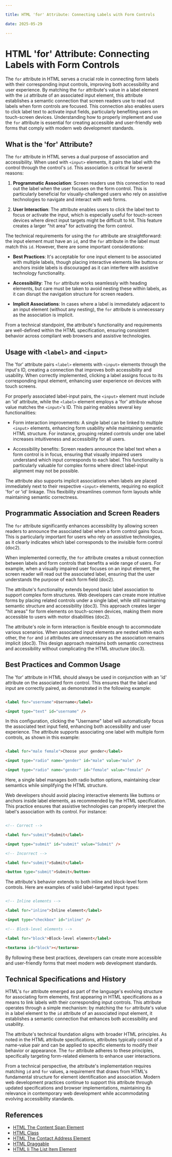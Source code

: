 ```yaml
---

title: HTML 'for' Attribute: Connecting Labels with Form Controls

date: 2025-05-29

---
```



# HTML 'for' Attribute: Connecting Labels with Form Controls

The `for` attribute in HTML serves a crucial role in connecting form labels with their corresponding input controls, improving both accessibility and user experience. By matching the `for` attribute's value in a label element with the `id` attribute of an associated input element, this attribute establishes a semantic connection that screen readers use to read out labels when form controls are focused. This connection also enables users to click label text to activate input fields, particularly benefiting users on touch-screen devices. Understanding how to properly implement and use the `for` attribute is essential for creating accessible and user-friendly web forms that comply with modern web development standards.


## What is the 'for' Attribute?

The `for` attribute in HTML serves a dual purpose of association and accessibility. When used with `<input>` elements, it pairs the label with the control through the control's `id`. This association is critical for several reasons:

1. **Programmatic Association**: Screen readers use this connection to read out the label when the user focuses on the form control. This is particularly beneficial for visually-challenged users who rely on assistive technologies to navigate and interact with web forms.

2. **User Interaction**: The attribute enables users to click the label text to focus or activate the input, which is especially useful for touch-screen devices where direct input targets might be difficult to hit. This feature creates a larger "hit area" for activating the form control.

The technical requirements for using the `for` attribute are straightforward: the input element must have an `id`, and the `for` attribute in the label must match this `id`. However, there are some important considerations:

- **Best Practices**: It's acceptable for one input element to be associated with multiple labels, though placing interactive elements like buttons or anchors inside labels is discouraged as it can interfere with assistive technology functionality.

- **Accessibility**: The `for` attribute works seamlessly with heading elements, but care must be taken to avoid nesting these within labels, as it can disrupt the navigation structure for screen readers.

- **Implicit Associations**: In cases where a label is immediately adjacent to an input element (without any nesting), the `for` attribute is unnecessary as the association is implicit.

From a technical standpoint, the attribute's functionality and requirements are well-defined within the HTML specification, ensuring consistent behavior across compliant web browsers and assistive technologies.


## Usage with `<label>` and `<input>`

The 'for' attribute pairs `<label>` elements with `<input>` elements through the input's ID, creating a connection that improves both accessibility and usability. When correctly implemented, clicking a label assigns focus to its corresponding input element, enhancing user experience on devices with touch screens.

For properly associated label-input pairs, the `<input>` element must include an 'id' attribute, while the `<label>` element employs a 'for' attribute whose value matches the `<input>`'s ID. This pairing enables several key functionalities:

- Form interaction improvements: A single label can be linked to multiple `<input>` elements, enhancing form usability while maintaining semantic HTML structure. For instance, grouping related controls under one label increases intuitiveness and accessibility for all users.

- Accessibility benefits: Screen readers announce the label text when a form control is in focus, ensuring that visually impaired users understand which input corresponds to each label. This functionality is particularly valuable for complex forms where direct label-input alignment may not be possible.

The attribute also supports implicit associations when labels are placed immediately next to their respective `<input>` elements, requiring no explicit 'for' or 'id' linkage. This flexibility streamlines common form layouts while maintaining semantic correctness.


## Programmatic Association and Screen Readers

The `for` attribute significantly enhances accessibility by allowing screen readers to announce the associated label when a form control gains focus. This is particularly important for users who rely on assistive technologies, as it clearly indicates which label corresponds to the invisible form control (doc2).

When implemented correctly, the `for` attribute creates a robust connection between labels and form controls that benefits a wide range of users. For example, when a visually impaired user focuses on an input element, the screen reader will read out the associated label, ensuring that the user understands the purpose of each form field (doc2).

The attribute's functionality extends beyond basic label association to support complex form structures. Web developers can create more intuitive forms by placing related controls under a single label, while still maintaining semantic structure and accessibility (doc3). This approach creates larger "hit areas" for form elements on touch-screen devices, making them more accessible to users with motor disabilities (doc2).

The attribute's role in form interaction is flexible enough to accommodate various scenarios. When associated input elements are nested within each other, the `for` and `id` attributes are unnecessary as the association remains implicit (doc3). This design approach maintains both semantic correctness and accessibility without complicating the HTML structure (doc3).


## Best Practices and Common Usage

The 'for' attribute in HTML should always be used in conjunction with an 'id' attribute on the associated form control. This ensures that the label and input are correctly paired, as demonstrated in the following example:

```html

<label for="username">Username</label>

<input type="text" id="username" />

```

In this configuration, clicking the "Username" label will automatically focus the associated text input field, enhancing both accessibility and user experience. The attribute supports associating one label with multiple form controls, as shown in this example:

```html

<label for="male female">Choose your gender</label>

<input type="radio" name="gender" id="male" value="male" />

<input type="radio" name="gender" id="female" value="female" />

```

Here, a single label manages both radio button options, maintaining clear semantics while simplifying the HTML structure.

Web developers should avoid placing interactive elements like buttons or anchors inside label elements, as recommended by the HTML specification. This practice ensures that assistive technologies can properly interpret the label's association with its control. For instance:

```html

<!-- Correct -->

<label for="submit">Submit</label>

<input type="submit" id="submit" value="Submit" />

<!-- Incorrect -->

<label for="submit">Submit</label>

<button type="submit">Submit</button>

```

The attribute's behavior extends to both inline and block-level form controls. Here are examples of valid label-targeted input types:

```html

<!-- Inline elements -->

<label for="inline">Inline element</label>

<input type="checkbox" id="inline" />

<!-- Block-level elements -->

<label for="block">Block-level element</label>

<textarea id="block"></textarea>

```

By following these best practices, developers can create more accessible and user-friendly forms that meet modern web development standards.


## Technical Specifications and History

HTML's `for` attribute emerged as part of the language's evolving structure for associating form elements, first appearing in HTML specifications as a means to link labels with their corresponding input controls. This attribute operates through a simple mechanism: by matching the `for` attribute's value in a label element to the `id` attribute of an associated input element, it establishes a semantic connection that enhances both accessibility and usability.

The attribute's technical foundation aligns with broader HTML principles. As noted in the HTML attribute specifications, attributes typically consist of a name-value pair and can be applied to specific elements to modify their behavior or appearance. The `for` attribute adheres to these principles, specifically targeting form-related elements to enhance user interactions.

From a technical perspective, the attribute's implementation requires matching `id` and `for` values, a requirement that draws from HTML's fundamental structure for element identification and association. Modern web development practices continue to support this attribute through updated specifications and browser implementations, maintaining its relevance in contemporary web development while accommodating evolving accessibility standards.

## References

- [HTML The Content Span Element](https://github.com/serpuniversity/learn/blob/main/html/HTML%20The%20Content%20Span%20Element.md)
- [HTML Class](https://github.com/serpuniversity/learn/blob/main/html/HTML%20Class.md)
- [HTML The Contact Address Element](https://github.com/serpuniversity/learn/blob/main/html/HTML%20The%20Contact%20Address%20Element.md)
- [HTML Draggable](https://github.com/serpuniversity/learn/blob/main/html/HTML%20Draggable.md)
- [HTML li The List Item Element](https://github.com/serpuniversity/learn/blob/main/html/HTML%20li%20The%20List%20Item%20Element.md)